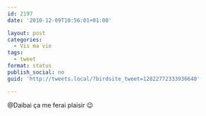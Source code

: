 ```yaml
---
id: 2197
date: '2010-12-09T10:56:01+01:00'

layout: post
categories:
  - Vis ma vie
tags:
  - tweet
format: status
publish_social: no
guid: 'http://tweets.local/?birdsite_tweet=12822772333936640'

---
```


@Daibai ça me ferai plaisir 😉
